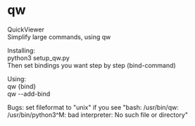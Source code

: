 # qw
QuickViewer  
Simplify large commands, using qw 

Installing:  
python3 setup_qw.py  
Then set bindings you want step by step (bind-command)  

Using:  
qw {bind}  
qw --add-bind  
  
  
Bugs:
set fileformat to "unix" if you see "bash: /usr/bin/qw: /usr/bin/python3^M: bad interpreter: No such file or directory"
